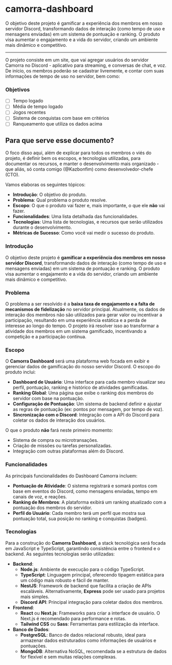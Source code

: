 # camorra-dashboard
O objetivo deste projeto é gamificar a experiência dos membros em nosso servidor Discord, transformando dados de interação (como tempo de uso e mensagens enviadas) em um sistema de pontuação e ranking. O produto visa aumentar o engajamento e a vida do servidor, criando um ambiente mais dinâmico e competitivo.

***

O projeto consiste em um site, que vai agregar usuários do servidor Camorra no Discord - aplicativo para streaming, e conversas de chat, e voz. De início, os membros poderão se cadastrar livremente, e contar com suas informações de tempo de uso no servidor, bem como:

### Objetivos

- [ ]  Tempo logado
- [ ]  Média de tempo logado
- [ ]  Jogos recentes
- [ ]  Sistema de conquistas com base em critérios
- [ ]  Ranqueamento que utiliza os dados acima

## Para que serve esse documento?

O foco disso aqui, além de explicar para todos os membros o viés do projeto, é definir bem os escopos, e tecnologias utilizadas, para documentar os recursos, e manter o desenvolvimento mais organizado - que aliás, só conta comigo (@Kazbonfim) como desenvolvedor-chefe (CTO).

Vamos elaboras os seguintes tópicos:

- **Introdução**: O objetivo do produto.
- **Problema**: Qual problema o produto resolve.
- **Escopo**: O que o produto vai fazer e, mais importante, o que ele **não** vai fazer.
- **Funcionalidades**: Uma lista detalhada das funcionalidades.
- **Tecnologias**: Uma lista de tecnologias, e recursos que serão utilizados durante o desenvolvimento.
- **Métricas de Sucesso**: Como você vai medir o sucesso do produto.

### Introdução

O objetivo deste projeto é **gamificar a experiência dos membros em nosso servidor Discord**, transformando dados de interação (como tempo de uso e mensagens enviadas) em um sistema de pontuação e ranking. O produto visa aumentar o engajamento e a vida do servidor, criando um ambiente mais dinâmico e competitivo.

### Problema

O problema a ser resolvido é a **baixa taxa de engajamento e a falta de mecanismos de fidelização** no servidor principal. Atualmente, os dados de interação dos membros não são utilizados para gerar valor ou incentivar a participação, resultando em uma experiência estática e a perda de interesse ao longo do tempo. O projeto irá resolver isso ao transformar a atividade dos membros em um sistema gamificado, incentivando a competição e a participação contínua.

### Escopo

O **Camorra Dashboard** será uma plataforma web focada em exibir e gerenciar dados de gamificação do nosso servidor Discord. O escopo do produto inclui:

- **Dashboard de Usuário**: Uma interface para cada membro visualizar seu perfil, pontuação, ranking e histórico de atividades gamificadas.
- **Ranking Global**: Uma página que exibe o ranking dos membros do servidor com base na pontuação.
- **Configuração de Pontuação**: Um sistema de backend definir e ajustar as regras de pontuação (ex: pontos por mensagem, por tempo de voz).
- **Sincronização com o Discord**: Integração com a API do Discord para coletar os dados de interação dos usuários.

O que o produto **não** fará neste primeiro momento:

- Sistema de compra ou microtransações.
- Criação de missões ou tarefas personalizadas.
- Integração com outras plataformas além do Discord.

### Funcionalidades

As principais funcionalidades do Dashboard Camorra incluem:

- **Pontuação de Atividade**: O sistema registrará e somará pontos com base em eventos do Discord, como mensagens enviadas, tempo em canais de voz, e reações.
- **Ranking de Membros**: A plataforma exibirá um ranking atualizado com a pontuação dos membros do servidor.
- **Perfil do Usuário**: Cada membro terá um perfil que mostra sua pontuação total, sua posição no ranking e conquistas (badges).

### Tecnologias

Para a construção do **Camorra Dashboard**, a stack tecnológica será focada em JavaScript e TypeScript, garantindo consistência entre o frontend e o backend. As seguintes tecnologias serão utilizadas:

- **Backend**:
    - **Node.js**: Ambiente de execução para o código TypeScript.
    - **TypeScript**: Linguagem principal, oferecendo tipagem estática para um código mais robusto e fácil de manter.
    - **NestJS**: Framework de backend que facilita a criação de APIs escaláveis. Alternativamente, **Express** pode ser usado para projetos mais simples.
    - **Discord API**: Principal integração para coletar dados dos membros.
- **Frontend**:
    - **React** ou **Next.js**: Frameworks para criar a interface de usuário. O Next.js é recomendado para performance e rotas.
    - **Tailwind CSS** ou **Sass**: Ferramentas para estilização da interface.
- **Banco de Dados**:
    - **PostgreSQL**: Banco de dados relacional robusto, ideal para armazenar dados estruturados como informações de usuários e pontuações.
    - **MongoDB**: Alternativa NoSQL, recomendada se a estrutura de dados for flexível e sem muitas relações complexas.

